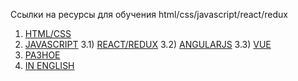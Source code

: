 Ссылки на ресурсы для обучения html/css/javascript/react/redux

1) [HTML/CSS](/docs/html-css.md)
2) [JAVASCRIPT](/docs/javascript.md)
3.1) [REACT/REDUX](/docs/react-redux.md)
3.2) [ANGULARJS](/docs/angular.md)
3.3) [VUE](/docs/vue.md)
4) [РАЗНОЕ](/docs/frontend.md)
5) [IN ENGLISH](/docs/inEnglsh.md)
